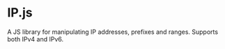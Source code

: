 # IP.js

A JS library for manipulating IP addresses, prefixes and ranges. Supports both IPv4 and IPv6.